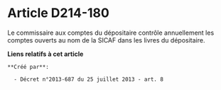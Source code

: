 # Article D214-180

Le commissaire aux comptes du dépositaire contrôle annuellement les comptes ouverts au nom de la SICAF dans les livres du
dépositaire.

**Liens relatifs à cet article**

	**Créé par**:

	  - Décret n°2013-687 du 25 juillet 2013 - art. 8
